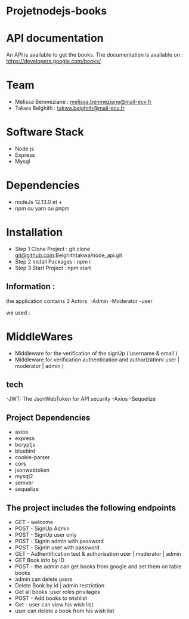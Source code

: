 # Projetnodejs-books

# API documentation

An API is available to get the books. The documentation is available on : https://developers.google.com/books/.

# Team

- Melissa Benmeziane : melissa.benmeziane@mail-ecv.fr
- Takwa Belghith : takwa.belghith@mail-ecv.fr

# Software Stack

- Node js
- Express
- Mysql

# Dependencies

- nodeJs 12.13.0 et +
- npm ou yarn ou pnpm

# Installation

- Step 1
  Clone Project : git clone git@github.com:Belghithtakwa/node_api.git
- Step 2
  Install Packages : npm i
- Step 3
  Start Project : npm start

## Information :

the application contains 3 Actors:
-Admin
-Moderator
-user

we used :

# MiddleWares

- Middleware for the verification of the signUp ('username & email )
- Middleware for verification authentication and authorization( user | moderator | admin )

## tech

-JWT: The JsonWebToken for API security
-Axios
-Sequelize

## Project Dependencies

- axios
- express
- bcryptjs
- bluebird
- cookie-parser
- cors
- jsonwebtoken
- mysql2
- semver
- sequelize

## The project includes the following endpoints

- GET - welcome
- POST - SignUp Admin
- POST - SignUp user only
- POST - SignIn admin with password
- POST - SignIn user with password
- GET - Authentification test & authorisation user | moderator | admin
- GET Book info by ID
- POST - the admin can get books from google and set them on table books
- admin can delete users
- Delete Book by id | admin restriction
- Get all books :user roles privilages
- POST - Add books to wishlist
- Get - user can view his wish list
- user can delete a book from his wish list
